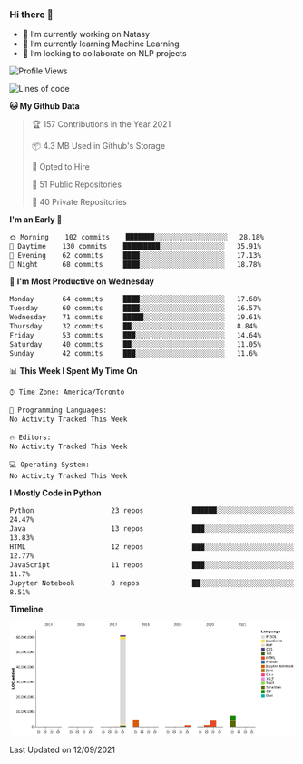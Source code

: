 ### Hi there 👋

<!--
**disooqi/disooqi** is a ✨ _special_ ✨ repository because its `README.md` (this file) appears on your GitHub profile.
-->
- 🔭 I’m currently working on Natasy
- 🌱 I’m currently learning Machine Learning
- 👯 I’m looking to collaborate on NLP projects
<!--
- 🤔 I’m looking for help with ...
- 💬 Ask me about ...
- 📫 How to reach me: http://mohamed.eldesouki.ca
- 😄 Pronouns: ...
- ⚡ Fun fact: ...
-->

<!--START_SECTION:waka-->
![Profile Views](http://img.shields.io/badge/Profile%20Views-0-blue)

![Lines of code](https://img.shields.io/badge/From%20Hello%20World%20I%27ve%20Written-80.8%20million%20lines%20of%20code-blue)

**🐱 My Github Data** 

> 🏆 157 Contributions in the Year 2021
 > 
> 📦 4.3 MB Used in Github's Storage 
 > 
> 💼 Opted to Hire
 > 
> 📜 51 Public Repositories 
 > 
> 🔑 40 Private Repositories  
 > 
**I'm an Early 🐤** 

```text
🌞 Morning    102 commits    ███████░░░░░░░░░░░░░░░░░░   28.18% 
🌆 Daytime    130 commits    █████████░░░░░░░░░░░░░░░░   35.91% 
🌃 Evening    62 commits     ████░░░░░░░░░░░░░░░░░░░░░   17.13% 
🌙 Night      68 commits     ████░░░░░░░░░░░░░░░░░░░░░   18.78%

```
📅 **I'm Most Productive on Wednesday** 

```text
Monday       64 commits     ████░░░░░░░░░░░░░░░░░░░░░   17.68% 
Tuesday      60 commits     ████░░░░░░░░░░░░░░░░░░░░░   16.57% 
Wednesday    71 commits     █████░░░░░░░░░░░░░░░░░░░░   19.61% 
Thursday     32 commits     ██░░░░░░░░░░░░░░░░░░░░░░░   8.84% 
Friday       53 commits     ███░░░░░░░░░░░░░░░░░░░░░░   14.64% 
Saturday     40 commits     ██░░░░░░░░░░░░░░░░░░░░░░░   11.05% 
Sunday       42 commits     ███░░░░░░░░░░░░░░░░░░░░░░   11.6%

```


📊 **This Week I Spent My Time On** 

```text
⌚︎ Time Zone: America/Toronto

💬 Programming Languages: 
No Activity Tracked This Week

🔥 Editors: 
No Activity Tracked This Week

💻 Operating System: 
No Activity Tracked This Week

```

**I Mostly Code in Python** 

```text
Python                   23 repos            ██████░░░░░░░░░░░░░░░░░░░   24.47% 
Java                     13 repos            ███░░░░░░░░░░░░░░░░░░░░░░   13.83% 
HTML                     12 repos            ███░░░░░░░░░░░░░░░░░░░░░░   12.77% 
JavaScript               11 repos            ███░░░░░░░░░░░░░░░░░░░░░░   11.7% 
Jupyter Notebook         8 repos             ██░░░░░░░░░░░░░░░░░░░░░░░   8.51%

```


**Timeline**

![Chart not found](https://raw.githubusercontent.com/disooqi/disooqi/master/charts/bar_graph.png) 


 Last Updated on 12/09/2021
<!--END_SECTION:waka-->

